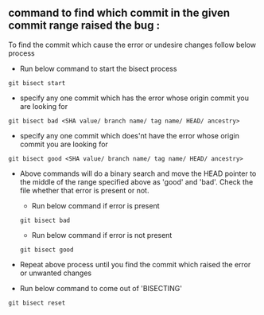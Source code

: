 ## command to find which commit in the given commit range raised the bug :

To find the commit which cause the error or undesire changes follow below process

- Run below command to start the bisect process

```
git bisect start
```

- specify any one commit which has the error whose origin commit you are looking for

```
git bisect bad <SHA value/ branch name/ tag name/ HEAD/ ancestry>
```

- specify any one commit which does'nt have the error whose origin commit you are looking for

```
git bisect good <SHA value/ branch name/ tag name/ HEAD/ ancestry>
```

- Above commands will do a binary search and move the HEAD pointer to the middle of the range specified above as 'good' and 'bad'. Check the file whether that error is present or not.
 
  - Run below command if error is present
  
  ```
  git bisect bad
  ```
  - Run below command if error is not present
 
  ```
  git bisect good
  ```

- Repeat above process until you find the commit which raised the error or unwanted changes

- Run below command to come out of 'BISECTING'

```
git bisect reset
```

